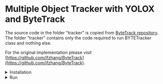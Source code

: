 # Multiple Object Tracker with YOLOX and ByteTrack 
The source code in the folder "tracker" is copied from [ByteTrack repository](https://github.com/ifzhang/ByteTrack).
The folder "tracker" contains only the code required to run BYTETracker class and nothing else.

For the original implementation please visit [https://github.com/ifzhang/ByteTrack](https://github.com/ifzhang/ByteTrack).

<details>
<summary>Installation</summary>

1. Download YOLOX+ByteTrack integration source code from [this repository](https://github.com/0w1Gr3y/MOT_ByteTrack). Open it as the root folder in your IDE
2. Install python requirements

```shell
pip3 install -r tracker/requirements.txt
```

3. Download and install CUDA on your PC
4. Install pytorch with cuda support: generate command line using [this manual](https://pytorch.org/get-started/locally/)

```shell
# This is an example of a command line, generated with https://pytorch.org/get-started/locally/
# This command will install pytorch v1.10 with coda 11.3
pip3 install torch==1.10.0+cu113 torchvision==0.11.1+cu113 torchaudio===0.10.0+cu113 -f https://download.pytorch.org/whl/cu113/torch_stable.html
```

5. Install **pycocotools**
* For Ubuntu use:
```shell
pip3 install cython; pip3 install 'git+https://github.com/cocodataset/cocoapi.git#subdirectory=PythonAPI'
```
* For Windows use:
```shell
pip3 install cython
pip3 install "git+https://github.com/philferriere/cocoapi.git#egg=pycocotools&subdirectory=PythonAPI"
```

6. Install **cython_box**
* For Ubuntu use:
```shell
pip3 install cython_bbox
```
* For Windows use:
```shell
pip install -e git+https://github.com/samson-wang/cython_bbox.git#egg=cython-bbox
```

### Install YOLOX
1. Clone YOLOX github repository and run setup
```shell
git clone https://github.com/Megvii-BaseDetection/YOLOX.git
cd YOLOX
python setup.py develop
cd ..
```
2. Download YOLOX weights to _weights_ folder from [YOLOX repository](https://github.com/Megvii-BaseDetection/YOLOX)
#### Standard Models (source: [YOLOX repository](https://github.com/Megvii-BaseDetection/YOLOX)).
|Model |size |mAP<sup>val<br>0.5:0.95 |mAP<sup>test<br>0.5:0.95 | Speed V100<br>(ms) | Params<br>(M) |FLOPs<br>(G)| weights |
| ------        |:---: | :---:    | :---:       |:---:     |:---:  | :---: | :----: |
|[YOLOX-s](https://github.com/Megvii-BaseDetection/YOLOX/blob/main/exps/default/yolox_s.py)    |640  |40.5 |40.5      |9.8      |9.0 | 26.8 | [github](https://github.com/Megvii-BaseDetection/YOLOX/releases/download/0.1.1rc0/yolox_s.pth) |
|[YOLOX-m](https://github.com/Megvii-BaseDetection/YOLOX/blob/main/exps/default/yolox_m.py)    |640  |46.9 |47.2      |12.3     |25.3 |73.8| [github](https://github.com/Megvii-BaseDetection/YOLOX/releases/download/0.1.1rc0/yolox_m.pth) |
|[YOLOX-l](https://github.com/Megvii-BaseDetection/YOLOX/blob/main/exps/default/yolox_l.py)    |640  |49.7 |50.1      |14.5     |54.2| 155.6 | [github](https://github.com/Megvii-BaseDetection/YOLOX/releases/download/0.1.1rc0/yolox_l.pth) |
|[YOLOX-x](https://github.com/Megvii-BaseDetection/YOLOX/blob/main/exps/default/yolox_x.py)   |640   |51.1 |**51.5**  | 17.3    |99.1 |281.9 | [github](https://github.com/Megvii-BaseDetection/YOLOX/releases/download/0.1.1rc0/yolox_x.pth) |
|[YOLOX-Darknet53](https://github.com/Megvii-BaseDetection/YOLOX/blob/main/exps/default/yolov3.py)   |640  | 47.7 | 48.0 | 11.1 |63.7 | 185.3 | [github](https://github.com/Megvii-BaseDetection/YOLOX/releases/download/0.1.1rc0/yolox_darknet.pth) |
#### Light Models (source: [YOLOX repository](https://github.com/Megvii-BaseDetection/YOLOX)).
|Model |size |mAP<sup>val<br>0.5:0.95 | Params<br>(M) |FLOPs<br>(G)| weights |
| ------        |:---:  |  :---:       |:---:     |:---:  | :---: |
|[YOLOX-Nano](https://github.com/Megvii-BaseDetection/YOLOX/blob/main/exps/default/nano.py) |416  |25.8  | 0.91 |1.08 | [github](https://github.com/Megvii-BaseDetection/YOLOX/releases/download/0.1.1rc0/yolox_nano.pth) |
|[YOLOX-Tiny](https://github.com/Megvii-BaseDetection/YOLOX/blob/main/exps/default/yolox_tiny.py) |416  |32.8 | 5.06 |6.45 | [github](https://github.com/Megvii-BaseDetection/YOLOX/releases/download/0.1.1rc0/yolox_tiny.pth) |

### Prepare videos for input
You can download [this](https://www.youtube.com/watch?v=MNn9qKG2UFI&t=8s&ab_channel=KarolMajek) 4K traffic camera video from youtube (or download resized 720p version from [google drive](https://drive.google.com/file/d/11RPVrhZ2lUJR4Mr-XqsFe5_1FEuR5uyv/view?usp=sharing))
```shell
pip3 install youtube-dl
youtube-dl -f 313 MNn9qKG2UFI
# rename file 'MNn9qKG2UFI.webm' and put it into 'assets' folder
```
</details>

<details>
<summary>Run</summary>

```shell
python .\main.py  --name yolox-m --ckpt weights/yolox_m.pth --video_input assets/KarolMajek720.avi --video_output output_yolox_m.avi
python .\main_detector.py --name yolox-m --ckpt weights/yolox_m.pth --video_input assets/KarolMajek720.avi --video_output output_yolox-m-det.avi
```
</details>
